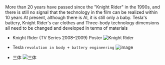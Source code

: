 ###

More than 20 years have passed since the "Knight Rider" in the 1990s, and there is still no signal that the technology in the film can be realized within 10 years At present, although there is AI, it is still only a baby. Tesla's battery, Knight Rider's car clothes and Three-body technology dimensions all need to be changed and developed in terms of materials

* Knight Rider (TV Series 2008–2009) Poster
![Knight Rider](https://user-images.githubusercontent.com/49482363/188314094-26af7feb-5cb4-4d22-929e-be4d15878368.png)

* Tesla `revolution in body + battery engineering`
![image](https://user-images.githubusercontent.com/49482363/188314358-daeeee62-6f40-43ef-94d8-b87dd70c2057.png)

* 三体
![三体](https://imgslim.geekpark.net/uploads/image/file/3b/36/3b3670390b2945f65910db2a02032af6.jpg)

